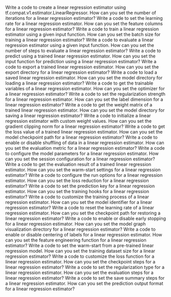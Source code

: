 Write a code to create a linear regression estimator using tf.compat.v1.estimator.LinearRegressor.
How can you set the number of iterations for a linear regression estimator?
Write a code to set the learning rate for a linear regression estimator.
How can you set the feature columns for a linear regression estimator?
Write a code to train a linear regression estimator using a given input function.
How can you set the batch size for training a linear regression estimator?
Write a code to evaluate a linear regression estimator using a given input function.
How can you set the number of steps to evaluate a linear regression estimator?
Write a code to predict using a trained linear regression estimator.
How can you set the input function for prediction using a linear regression estimator?
Write a code to export a trained linear regression estimator.
How can you set the export directory for a linear regression estimator?
Write a code to load a saved linear regression estimator.
How can you set the model directory for loading a linear regression estimator?
Write a code to get the trainable variables of a linear regression estimator.
How can you set the optimizer for a linear regression estimator?
Write a code to set the regularization strength for a linear regression estimator.
How can you set the label dimension for a linear regression estimator?
Write a code to get the weight matrix of a trained linear regression estimator.
How can you set the model directory for saving a linear regression estimator?
Write a code to initialize a linear regression estimator with custom weight values.
How can you set the gradient clipping norm for a linear regression estimator?
Write a code to get the loss value of a trained linear regression estimator.
How can you set the model checkpoint path for a linear regression estimator?
Write a code to enable or disable shuffling of data in a linear regression estimator.
How can you set the evaluation metric for a linear regression estimator?
Write a code to configure the model parameters for a linear regression estimator.
How can you set the session configuration for a linear regression estimator?
Write a code to get the evaluation result of a trained linear regression estimator.
How can you set the warm-start settings for a linear regression estimator?
Write a code to configure the run options for a linear regression estimator.
How can you set the loss reduction for a linear regression estimator?
Write a code to set the prediction key for a linear regression estimator.
How can you set the training hooks for a linear regression estimator?
Write a code to customize the training process of a linear regression estimator.
How can you set the model identifier for a linear regression estimator?
Write a code to reset the learning rate of a linear regression estimator.
How can you set the checkpoint path for restoring a linear regression estimator?
Write a code to enable or disable early stopping for a linear regression estimator.
How can you set the model graph visualization directory for a linear regression estimator?
Write a code to enable or disable centering of labels for a linear regression estimator.
How can you set the feature engineering function for a linear regression estimator?
Write a code to set the warm-start from a pre-trained linear regression model.
How can you set the training dataset size for a linear regression estimator?
Write a code to customize the loss function for a linear regression estimator.
How can you set the checkpoint steps for a linear regression estimator?
Write a code to set the regularization type for a linear regression estimator.
How can you set the evaluation steps for a linear regression estimator?
Write a code to set the save summary steps for a linear regression estimator.
How can you set the prediction output format for a linear regression estimator?